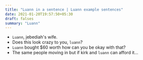 ```yaml
---
title: "Luann in a sentence | Luann example sentences"
date: 2021-01-20T19:57:50+05:30
draft: falses
summary: "Luann"
---
```

- `Luann`, jebediah's wife.
- Does this look crazy to you, `luann`?
- `Luann` bought $60 worth how can you be okay with that?
- The same people moving in but if kirk and `luann` can afford it...
                 
